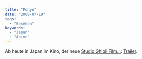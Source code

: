 ```yaml
---
title: "Ponyo"
date: "2008-07-19"
tags:
  - "Gesehen"
keywords:
  - "Japan"
  - "Anime"
---
```


Ab heute in Japan im Kino, der neue [Studio Ghibli Film…](http://www.ghibli.jp/ponyo/): [Trailer](https://www.youtube.com/watch?v=6H2bp0WTFos).
